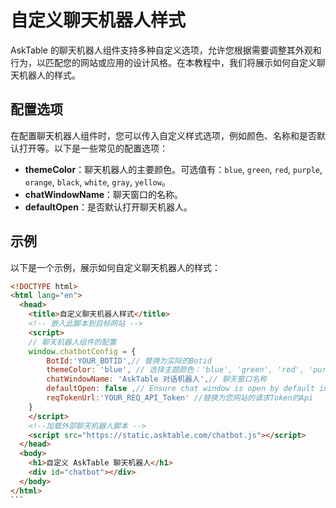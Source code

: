 # 自定义聊天机器人样式

AskTable 的聊天机器人组件支持多种自定义选项，允许您根据需要调整其外观和行为，以匹配您的网站或应用的设计风格。在本教程中，我们将展示如何自定义聊天机器人的样式。

## 配置选项

在配置聊天机器人组件时，您可以传入自定义样式选项，例如颜色、名称和是否默认打开等。以下是一些常见的配置选项：

- **themeColor**：聊天机器人的主要颜色。可选值有：`blue`, `green`, `red`, `purple`, `orange`, `black`, `white`, `gray`, `yellow`。
- **chatWindowName**：聊天窗口的名称。
- **defaultOpen**：是否默认打开聊天机器人。


## 示例

以下是一个示例，展示如何自定义聊天机器人的样式：

````html
<!DOCTYPE html>
<html lang="en">
  <head>
    <title>自定义聊天机器人样式</title>
    <!-- 嵌入此脚本到目标网站 -->
    <script>
    // 聊天机器人组件的配置
    window.chatbotConfig = {
        BotId:'YOUR_BOTID',// 替换为实际的Botid
        themeColor: 'blue', // 选择主题颜色：'blue', 'green', 'red', 'purple', 'orange', 'black', 'white', 'gray', 'yellow'
        chatWindowName: 'AskTable 对话机器人',// 聊天窗口名称
        defaultOpen: false ,// Ensure chat window is open by default in this context
        reqTokenUrl:'YOUR_REQ_API_Token' //替换为您网站的请求Token的Api
    }
    </script>
    <!--加载外部聊天机器人脚本 -->
    <script src="https://static.asktable.com/chatbot.js"></script>
  </head>
  <body>
    <h1>自定义 AskTable 聊天机器人</h1>
    <div id="chatbot"></div>
  </body>
</html>
```
